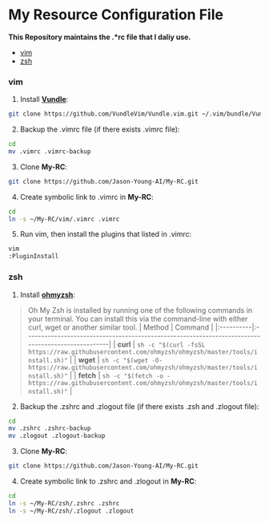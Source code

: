 # My Resource Configuration File

**This Repository maintains the .\*rc file that I daliy use.**

* [vim](#vim)
* [zsh](#zsh)

### vim
1. Install [**Vundle**](https://github.com/VundleVim/Vundle.vim):
```bash
git clone https://github.com/VundleVim/Vundle.vim.git ~/.vim/bundle/Vundle.vim
```

2. Backup the .vimrc file (if there exists .vimrc file):
```bash
cd
mv .vimrc .vimrc-backup
```

3. Clone **My-RC**:
```bash
git clone https://github.com/Jason-Young-AI/My-RC.git
```

4. Create symbolic link to .vimrc in **My-RC**:
```bash
cd
ln -s ~/My-RC/vim/.vimrc .vimrc
```

5. Run vim, then install the plugins that listed in .vimrc:
```bash
vim
:PluginInstall
```

### zsh
1. Install [**ohmyzsh**](https://github.com/ohmyzsh/ohmyzsh):
>Oh My Zsh is installed by running one of the following commands in your terminal. You can install this via the command-line with either curl, wget or another similar tool.
>| Method    | Command                                                                                           |
>|:----------|:--------------------------------------------------------------------------------------------------|
>| **curl**  | `sh -c "$(curl -fsSL https://raw.githubusercontent.com/ohmyzsh/ohmyzsh/master/tools/install.sh)"` |
>| **wget**  | `sh -c "$(wget -O- https://raw.githubusercontent.com/ohmyzsh/ohmyzsh/master/tools/install.sh)"`   |
>| **fetch** | `sh -c "$(fetch -o - https://raw.githubusercontent.com/ohmyzsh/ohmyzsh/master/tools/install.sh)"` |

2. Backup the .zshrc and .zlogout file (if there exists .zsh and .zlogout file):
```bash
cd
mv .zshrc .zshrc-backup
mv .zlogout .zlogout-backup
```

3. Clone **My-RC**:
```bash
git clone https://github.com/Jason-Young-AI/My-RC.git
```

4. Create symbolic link to .zshrc and .zlogout in **My-RC**:
```bash
cd
ln -s ~/My-RC/zsh/.zshrc .zshrc
ln -s ~/My-RC/zsh/.zlogout .zlogout
```
